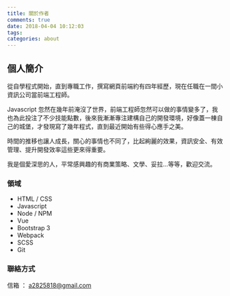 ```yaml
---
title: 關於作者
comments: true
date: 2018-04-04 10:12:03
tags:
categories: about
---
```


## 個人簡介

從自學程式開始，直到專職工作，撰寫網頁前端約有四年經歷，現在任職在一間小資訊公司當前端工程師。

Javascript 忽然在幾年前淹沒了世界，前端工程師忽然可以做的事情變多了，我也為此投注了不少技能點數，後來我漸漸專注建構自己的開發環境，好像蓋一棟自己的城堡，才發現寫了幾年程式，直到最近開始有些得心應手之美。

時間的推移也讓人成長，關心的事情也不同了，比起絢麗的效果，資訊安全、有效管理、提升開發效率這些更來得重要。

我是個愛深思的人，平常感興趣的有商業策略、文學、妥拉...等等，歡迎交流。

### 領域

- HTML / CSS
- Javascript
- Node / NPM
- Vue
- Bootstrap 3
- Webpack
- SCSS
- Git

### 聯絡方式

信箱 ： a2825818@gmail.com
